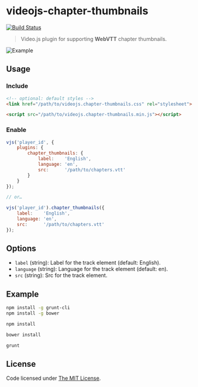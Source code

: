 # videojs-chapter-thumbnails

[![Build Status](https://travis-ci.org/chemoish/videojs-chapter-thumbnails.svg)](https://travis-ci.org/chemoish/videojs-chapter-thumbnails)

> Video.js plugin for supporting **WebVTT** chapter thumbnails.

![Example](https://github.com/chemoish/videojs-chapter-thumbnails/blob/master/example/asset/img/example.png)

## Usage

### Include

```html
<!-- optional: default styles -->
<link href="/path/to/videojs.chapter-thumbnails.css" rel="stylesheet">

<script src="/path/to/videojs.chapter-thumbnails.min.js"></script>
```

### Enable

```js
vjs('player_id', {
    plugins: {
        chapter_thumbnails: {
            label:    'English',
            language: 'en',
            src:      '/path/to/chapters.vtt'
        }
    }
});

// or…

vjs('player_id').chapter_thumbnails({
    label:    'English',
    language: 'en',
    src:      '/path/to/chapters.vtt'
});
```

## Options

- `label` (string): Label for the track element (default: English).
- `language` (string): Language for the track element (default: en).
- `src` (string): Src for the track element.

## Example

```bash
npm install -g grunt-cli
npm install -g bower

npm install

bower install

grunt
```

## License

Code licensed under [The MIT License](https://github.com/chemoish/videojs-chapter-thumbnails/blob/master/README.md).
